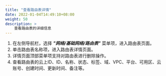 ```yaml
---
title: "查看路由表详情"
date: 2022-01-04T14:49:10+08:00
weight: 50
description: >
    查看路由表的详细信息
---
```


1. 在左侧导航栏，选择 **_"网络/基础网络/路由表"_** 菜单项，进入路由表页面。
2. 单击路由表名称项，进入路由表详情页面。
2. 详情页面顶部菜单项支持对路由表进行删除操作。
3. 查看路由表的云上ID、ID、名称、状态、标签、域、VPC、平台、可用区、云账号、创建时间、更新时间、备注等。